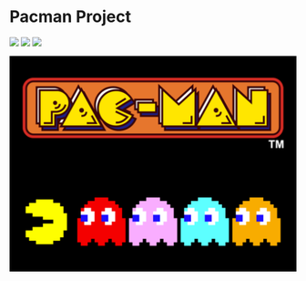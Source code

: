 # Pacman Project 
![](https://img.shields.io/badge/Game-Pacman-green.svg)
![](https://img.shields.io/badge/Strategy-ApproximateQ&A*-blue.svg)
![](https://img.shields.io/badge/Language-python2-orange.svg)

![image](https://github.com/alanwangwyz/AI-pacman/blob/master/image/facebook-messenger-pac-man.png)


